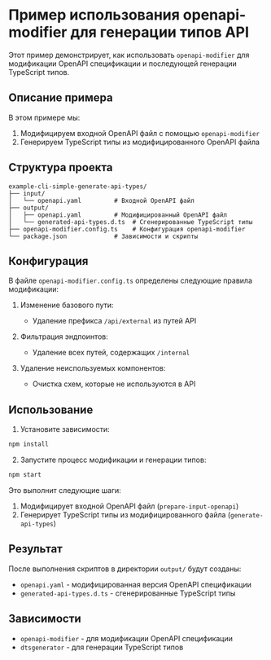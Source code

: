# Пример использования openapi-modifier для генерации типов API

Этот пример демонстрирует, как использовать `openapi-modifier` для модификации OpenAPI спецификации и последующей генерации TypeScript типов.

## Описание примера

В этом примере мы:
1. Модифицируем входной OpenAPI файл с помощью `openapi-modifier`
2. Генерируем TypeScript типы из модифицированного OpenAPI файла

## Структура проекта

```
example-cli-simple-generate-api-types/
├── input/
│   └── openapi.yaml         # Входной OpenAPI файл
├── output/
│   ├── openapi.yaml         # Модифицированный OpenAPI файл
│   └── generated-api-types.d.ts  # Сгенерированные TypeScript типы
├── openapi-modifier.config.ts    # Конфигурация openapi-modifier
└── package.json             # Зависимости и скрипты
```

## Конфигурация

В файле `openapi-modifier.config.ts` определены следующие правила модификации:

1. Изменение базового пути:
   - Удаление префикса `/api/external` из путей API

2. Фильтрация эндпоинтов:
   - Удаление всех путей, содержащих `/internal`

3. Удаление неиспользуемых компонентов:
   - Очистка схем, которые не используются в API

## Использование

1. Установите зависимости:
```bash
npm install
```

2. Запустите процесс модификации и генерации типов:
```bash
npm start
```

Это выполнит следующие шаги:
1. Модифицирует входной OpenAPI файл (`prepare-input-openapi`)
2. Генерирует TypeScript типы из модифицированного файла (`generate-api-types`)

## Результат

После выполнения скриптов в директории `output/` будут созданы:
- `openapi.yaml` - модифицированная версия OpenAPI спецификации
- `generated-api-types.d.ts` - сгенерированные TypeScript типы

## Зависимости

- `openapi-modifier` - для модификации OpenAPI спецификации
- `dtsgenerator` - для генерации TypeScript типов 